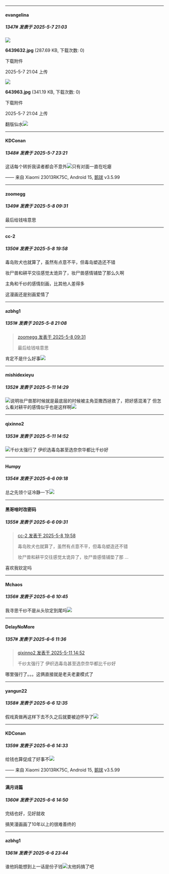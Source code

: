 ﻿
*****

####  evangelina  
##### 1347#       发表于 2025-5-7 21:03

<img src="https://img.stage1st.com/forum/202505/07/210405a6umm4mdkkf4usdd.jpg" referrerpolicy="no-referrer">

<strong>6439632.jpg</strong> (287.69 KB, 下载次数: 0)

下载附件

2025-5-7 21:04 上传

<img src="https://img.stage1st.com/forum/202505/07/210405xmyy374aoc4c9w4c.jpg" referrerpolicy="no-referrer">

<strong>643963.jpg</strong> (341.19 KB, 下载次数: 0)

下载附件

2025-5-7 21:04 上传

翻版仙水<img src="https://static.stage1st.com/image/smiley/face2017/067.png" referrerpolicy="no-referrer">


*****

####  KDConan  
##### 1348#       发表于 2025-5-7 23:21

这话每个转折我读者都会不意外<img src="https://static.stage1st.com/image/smiley/face2017/068.png" referrerpolicy="no-referrer">只有对面一直在吃瘪

—— 来自 Xiaomi 23013RK75C, Android 15, [鹅球](https://www.pgyer.com/GcUxKd4w) v3.5.99


*****

####  zoomegg  
##### 1349#       发表于 2025-5-8 09:31

最后给钱啥意思


*****

####  cc-2  
##### 1350#       发表于 2025-5-8 19:58

毒岛败犬也就算了，虽然有点意不平，但毒岛塑造还不错

妆尸兽和耕平交往感觉太诡异了，妆尸兽感情铺垫了那么久啊

主角和千纱的感情刻画，比其他人差得多

这漫画还是别画爱情了


*****

####  azbhg1  
##### 1351#       发表于 2025-5-8 21:08

<blockquote><a href="httphttps://stage1st.com/2b/forum.php?mod=redirect&amp;goto=findpost&amp;pid=67791924&amp;ptid=1317511" target="_blank">zoomegg 发表于 2025-5-8 09:31</a>

最后给钱啥意思</blockquote>
肯定不是什么好事<img src="https://static.stage1st.com/image/smiley/face2017/067.png" referrerpolicy="no-referrer">


*****

####  mishidexieyu  
##### 1352#       发表于 2025-5-11 14:29

<img src="https://static.stage1st.com/image/smiley/face2017/036.png" referrerpolicy="no-referrer">说明妆尸兽那时候就是最底层的时候被主角亚撒西拯救了，把好感混淆了
但怎么看对耕平的感情似乎也是这样啊<img src="https://static.stage1st.com/image/smiley/face2017/130.png" referrerpolicy="no-referrer">


*****

####  qixinno2  
##### 1353#       发表于 2025-5-11 14:52

<img src="https://static.stage1st.com/image/smiley/face2017/002.png" referrerpolicy="no-referrer">千纱太强行了 伊织选毒岛甚至选奈奈华都比千纱好

*****

####  Humpy  
##### 1354#       发表于 2025-6-6 09:18

总之先领个证冷静一下<img src="https://static.stage1st.com/image/smiley/face2017/067.png" referrerpolicy="no-referrer">


*****

####  黑哥啥时改密码  
##### 1355#       发表于 2025-6-6 09:31

<blockquote><a href="httphttps://stage1st.com/2b/forum.php?mod=redirect&amp;goto=findpost&amp;pid=67794317&amp;ptid=1317511" target="_blank">cc-2 发表于 2025-5-8 19:58</a>

毒岛败犬也就算了，虽然有点意不平，但毒岛塑造还不错

妆尸兽和耕平交往感觉太诡异了，妆尸兽感情铺垫了那 ...</blockquote>
喜欢我钦定吗


*****

####  Mchaos  
##### 1356#       发表于 2025-6-6 10:45

我寻思千纱不是从头钦定到尾吗<img src="https://static.stage1st.com/image/smiley/face2017/174.png" referrerpolicy="no-referrer">


*****

####  DelayNoMore  
##### 1357#       发表于 2025-6-6 11:36

<blockquote><a href="httphttps://stage1st.com/2b/forum.php?mod=redirect&amp;goto=findpost&amp;pid=67802909&amp;ptid=1317511" target="_blank">qixinno2 发表于 2025-5-11 14:52</a>

千纱太强行了 伊织选毒岛甚至选奈奈华都比千纱好</blockquote>
哪里强行了。。。这俩直接就是老夫老妻模式了


*****

####  yangun22  
##### 1358#       发表于 2025-6-6 12:35

假戏真做再这样下去不久之后就要被迫怀孕了<img src="https://static.stage1st.com/image/smiley/face2017/049.png" referrerpolicy="no-referrer">


*****

####  KDConan  
##### 1359#       发表于 2025-6-6 14:33

给钱也算促成了好事不<img src="https://static.stage1st.com/image/smiley/face2017/044.png" referrerpolicy="no-referrer">

—— 来自 Xiaomi 23013RK75C, Android 15, [鹅球](https://www.pgyer.com/GcUxKd4w) v3.5.99


*****

####  满月诗篇  
##### 1360#       发表于 2025-6-6 14:50

完结也好，见好就收

搞笑漫画画了10年以上的很难善终的


*****

####  azbhg1  
##### 1361#       发表于 2025-6-6 23:44

谁他妈能想到上一话是份子钱<img src="https://static.stage1st.com/image/smiley/face2017/068.png" referrerpolicy="no-referrer">太他妈搞了吧


